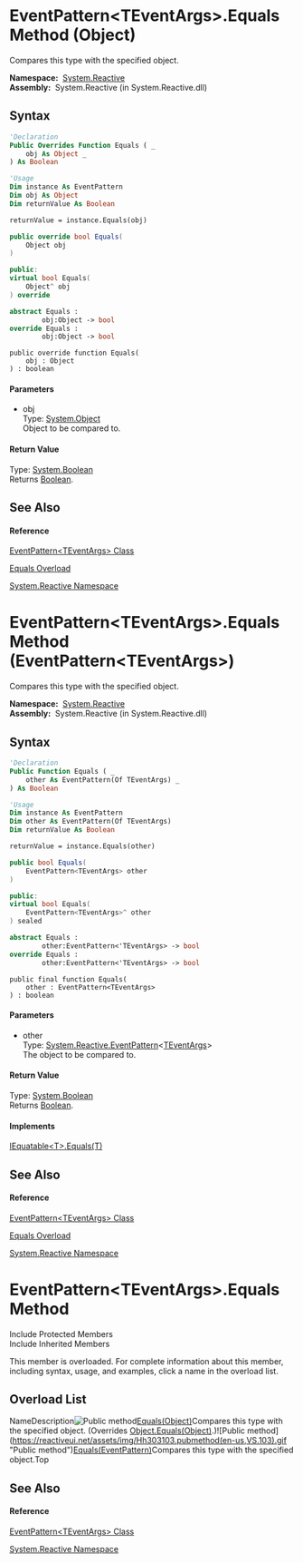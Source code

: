 # EventPattern\<TEventArgs\>.Equals Method (Object)

Compares this type with the specified object.

**Namespace:**  [System.Reactive](System.Reactive\System.Reactive.md)  
**Assembly:**  System.Reactive (in System.Reactive.dll)

## Syntax

```vb
'Declaration
Public Overrides Function Equals ( _
    obj As Object _
) As Boolean
```

```vb
'Usage
Dim instance As EventPattern
Dim obj As Object
Dim returnValue As Boolean

returnValue = instance.Equals(obj)
```

```csharp
public override bool Equals(
    Object obj
)
```

```c++
public:
virtual bool Equals(
    Object^ obj
) override
```

```fsharp
abstract Equals : 
        obj:Object -> bool 
override Equals : 
        obj:Object -> bool 
```

```jscript
public override function Equals(
    obj : Object
) : boolean
```

#### Parameters

- obj  
  Type: [System.Object](https://msdn.microsoft.com/en-us/library/e5kfa45b)  
  Object to be compared to.

#### Return Value

Type: [System.Boolean](https://msdn.microsoft.com/en-us/library/a28wyd50)  
Returns [Boolean](https://msdn.microsoft.com/en-us/library/a28wyd50).

## See Also

#### Reference

[EventPattern\<TEventArgs\> Class](EventPattern\EventPattern(TEventArgs).md)

[Equals Overload](Equals\EventPattern(TEventArgs).Equals.md)

[System.Reactive Namespace](System.Reactive\System.Reactive.md)







# EventPattern\<TEventArgs\>.Equals Method (EventPattern\<TEventArgs\>)

Compares this type with the specified object.

**Namespace:**  [System.Reactive](System.Reactive\System.Reactive.md)  
**Assembly:**  System.Reactive (in System.Reactive.dll)

## Syntax

```vb
'Declaration
Public Function Equals ( _
    other As EventPattern(Of TEventArgs) _
) As Boolean
```

```vb
'Usage
Dim instance As EventPattern
Dim other As EventPattern(Of TEventArgs)
Dim returnValue As Boolean

returnValue = instance.Equals(other)
```

```csharp
public bool Equals(
    EventPattern<TEventArgs> other
)
```

```c++
public:
virtual bool Equals(
    EventPattern<TEventArgs>^ other
) sealed
```

```fsharp
abstract Equals : 
        other:EventPattern<'TEventArgs> -> bool 
override Equals : 
        other:EventPattern<'TEventArgs> -> bool 
```

```jscript
public final function Equals(
    other : EventPattern<TEventArgs>
) : boolean
```

#### Parameters

- other  
  Type: [System.Reactive.EventPattern](EventPattern\EventPattern(TEventArgs).md)\<[TEventArgs](EventPattern\EventPattern(TEventArgs).md)\>  
  The object to be compared to.

#### Return Value

Type: [System.Boolean](https://msdn.microsoft.com/en-us/library/a28wyd50)  
Returns [Boolean](https://msdn.microsoft.com/en-us/library/a28wyd50).

#### Implements

[IEquatable\<T\>.Equals(T)](https://msdn.microsoft.com/en-us/library/m:system.iequatable%601.equals(%600)(v=VS.103))

## See Also

#### Reference

[EventPattern\<TEventArgs\> Class](EventPattern\EventPattern(TEventArgs).md)

[Equals Overload](Equals\EventPattern(TEventArgs).Equals.md)

[System.Reactive Namespace](System.Reactive\System.Reactive.md)








# EventPattern\<TEventArgs\>.Equals Method

Include Protected Members  
Include Inherited Members

This member is overloaded. For complete information about this member, including syntax, usage, and examples, click a name in the overload list.

## Overload List

NameDescription![Public method](https://reactiveui.net/assets/img/Hh303103.pubmethod(en-us,VS.103).gif "Public method")[Equals(Object)](https://msdn.microsoft.com/en-us/library/m:system.reactive.eventpattern%601.equals(system.object)(v=VS.103))Compares this type with the specified object. (Overrides [Object.Equals(Object)](https://msdn.microsoft.com/en-us/library/m:system.object.equals(system.object)(v=VS.103)).)![Public method](https://reactiveui.net/assets/img/Hh303103.pubmethod(en-us,VS.103).gif "Public method")[Equals(EventPattern<TEventArgs>)](https://msdn.microsoft.com/en-us/library/m:system.reactive.eventpattern%601.equals(system.reactive.eventpattern%7b%600%7d)(v=VS.103))Compares this type with the specified object.Top

## See Also

#### Reference

[EventPattern\<TEventArgs\> Class](EventPattern\EventPattern(TEventArgs).md)

[System.Reactive Namespace](System.Reactive\System.Reactive.md)




